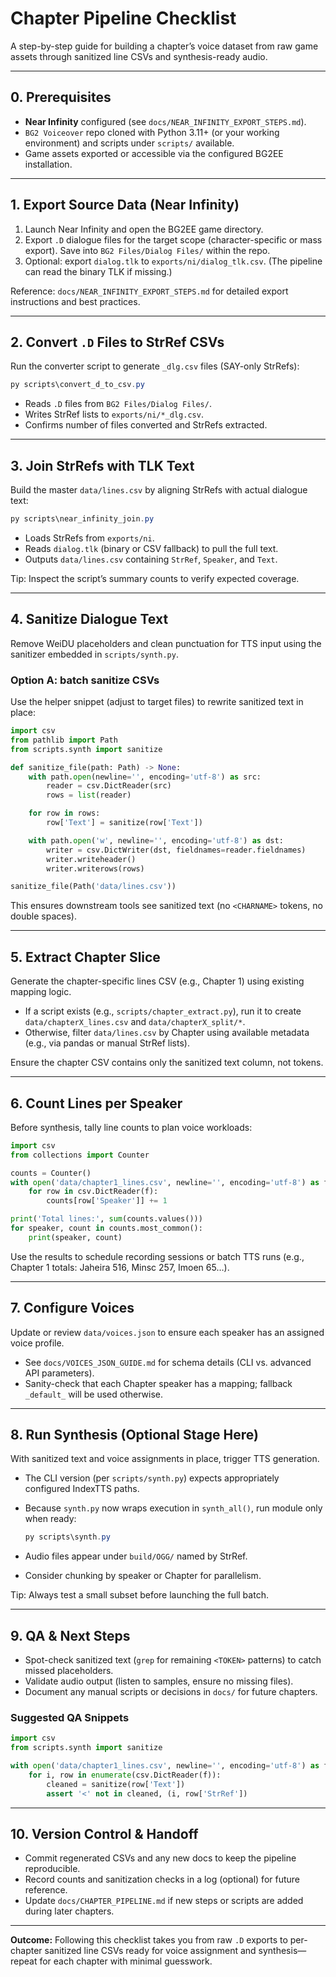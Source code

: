 # Chapter Pipeline Checklist

A step-by-step guide for building a chapter’s voice dataset from raw game assets through sanitized line CSVs and synthesis-ready audio.

---

## 0. Prerequisites

- **Near Infinity** configured (see `docs/NEAR_INFINITY_EXPORT_STEPS.md`).
- `BG2 Voiceover` repo cloned with Python 3.11+ (or your working environment) and scripts under `scripts/` available.
- Game assets exported or accessible via the configured BG2EE installation.

---

## 1. Export Source Data (Near Infinity)

1. Launch Near Infinity and open the BG2EE game directory.
2. Export `.D` dialogue files for the target scope (character-specific or mass export). Save into `BG2 Files/Dialog Files/` within the repo.
3. Optional: export `dialog.tlk` to `exports/ni/dialog_tlk.csv`. (The pipeline can read the binary TLK if missing.)

Reference: `docs/NEAR_INFINITY_EXPORT_STEPS.md` for detailed export instructions and best practices.

---

## 2. Convert `.D` Files to StrRef CSVs

Run the converter script to generate `_dlg.csv` files (SAY-only StrRefs):

```powershell
py scripts\convert_d_to_csv.py
```

- Reads `.D` files from `BG2 Files/Dialog Files/`.
- Writes StrRef lists to `exports/ni/*_dlg.csv`.
- Confirms number of files converted and StrRefs extracted.

---

## 3. Join StrRefs with TLK Text

Build the master `data/lines.csv` by aligning StrRefs with actual dialogue text:

```powershell
py scripts\near_infinity_join.py
```

- Loads StrRefs from `exports/ni`.
- Reads `dialog.tlk` (binary or CSV fallback) to pull the full text.
- Outputs `data/lines.csv` containing `StrRef`, `Speaker`, and `Text`.

Tip: Inspect the script’s summary counts to verify expected coverage.

---

## 4. Sanitize Dialogue Text

Remove WeiDU placeholders and clean punctuation for TTS input using the sanitizer embedded in `scripts/synth.py`.

### Option A: batch sanitize CSVs

Use the helper snippet (adjust to target files) to rewrite sanitized text in place:

```python
import csv
from pathlib import Path
from scripts.synth import sanitize

def sanitize_file(path: Path) -> None:
    with path.open(newline='', encoding='utf-8') as src:
        reader = csv.DictReader(src)
        rows = list(reader)

    for row in rows:
        row['Text'] = sanitize(row['Text'])

    with path.open('w', newline='', encoding='utf-8') as dst:
        writer = csv.DictWriter(dst, fieldnames=reader.fieldnames)
        writer.writeheader()
        writer.writerows(rows)

sanitize_file(Path('data/lines.csv'))
```

This ensures downstream tools see sanitized text (no `<CHARNAME>` tokens, no double spaces).

---

## 5. Extract Chapter Slice

Generate the chapter-specific lines CSV (e.g., Chapter 1) using existing mapping logic.

- If a script exists (e.g., `scripts/chapter_extract.py`), run it to create `data/chapterX_lines.csv` and `data/chapterX_split/*`.
- Otherwise, filter `data/lines.csv` by Chapter using available metadata (e.g., via pandas or manual StrRef lists).

Ensure the chapter CSV contains only the sanitized text column, not tokens.

---

## 6. Count Lines per Speaker

Before synthesis, tally line counts to plan voice workloads:

```python
import csv
from collections import Counter

counts = Counter()
with open('data/chapter1_lines.csv', newline='', encoding='utf-8') as f:
    for row in csv.DictReader(f):
        counts[row['Speaker']] += 1

print('Total lines:', sum(counts.values()))
for speaker, count in counts.most_common():
    print(speaker, count)
```

Use the results to schedule recording sessions or batch TTS runs (e.g., Chapter 1 totals: Jaheira 516, Minsc 257, Imoen 65…).

---

## 7. Configure Voices

Update or review `data/voices.json` to ensure each speaker has an assigned voice profile.

- See `docs/VOICES_JSON_GUIDE.md` for schema details (CLI vs. advanced API parameters).
- Sanity-check that each Chapter speaker has a mapping; fallback `_default_` will be used otherwise.

---

## 8. Run Synthesis (Optional Stage Here)

With sanitized text and voice assignments in place, trigger TTS generation.

- The CLI version (per `scripts/synth.py`) expects appropriately configured IndexTTS paths.
- Because `synth.py` now wraps execution in `synth_all()`, run module only when ready:

  ```powershell
  py scripts\synth.py
  ```

- Audio files appear under `build/OGG/` named by StrRef.
- Consider chunking by speaker or Chapter for parallelism.

Tip: Always test a small subset before launching the full batch.

---

## 9. QA & Next Steps

- Spot-check sanitized text (`grep` for remaining `<TOKEN>` patterns) to catch missed placeholders.
- Validate audio output (listen to samples, ensure no missing files).
- Document any manual scripts or decisions in `docs/` for future chapters.

### Suggested QA Snippets

```python
import csv
from scripts.synth import sanitize

with open('data/chapter1_lines.csv', newline='', encoding='utf-8') as f:
    for i, row in enumerate(csv.DictReader(f)):
        cleaned = sanitize(row['Text'])
        assert '<' not in cleaned, (i, row['StrRef'])
```

---

## 10. Version Control & Handoff

- Commit regenerated CSVs and any new docs to keep the pipeline reproducible.
- Record counts and sanitization checks in a log (optional) for future reference.
- Update `docs/CHAPTER_PIPELINE.md` if new steps or scripts are added during later chapters.

---

**Outcome:** Following this checklist takes you from raw `.D` exports to per-chapter sanitized line CSVs ready for voice assignment and synthesis—repeat for each chapter with minimal guesswork.
